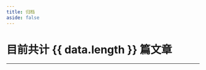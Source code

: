 ```yaml
---
title: 归档
aside: false
---
```


<script setup>
import { data } from '/.vitepress/theme/data/posts.data'
import { groupsByYear } from '/.vitepress/theme/data/formatData'

const groups = groupsByYear(data)
</script>

# 目前共计 {{ data.length }} 篇文章

---

<Timeline :groups />
